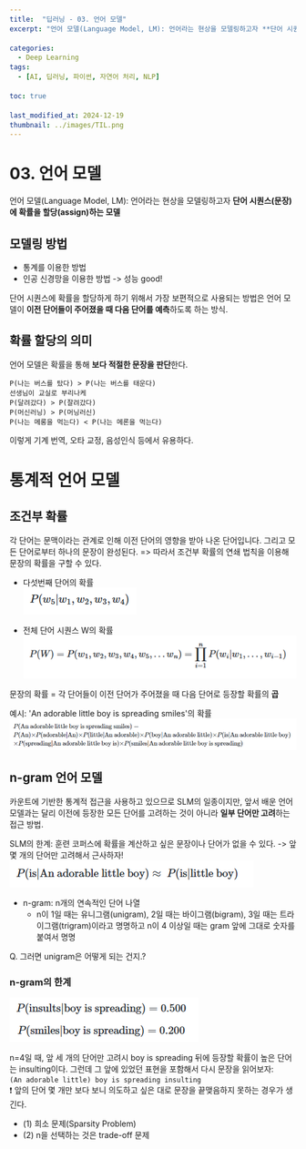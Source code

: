 ```yaml
---
title:  "딥러닝 - 03. 언어 모델"
excerpt: "언어 모델(Language Model, LM): 언어라는 현상을 모델링하고자 **단어 시퀀스(문장)에 확률을 할당(assign)하는 모델**"

categories:
  - Deep Learning
tags:
  - [AI, 딥러닝, 파이썬, 자연어 처리, NLP]

toc: true

last_modified_at: 2024-12-19
thumbnail: ../images/TIL.png
---
```


# 03. 언어 모델
언어 모델(Language Model, LM): 언어라는 현상을 모델링하고자 **단어 시퀀스(문장)에 확률을 할당(assign)하는 모델**

## 모델링 방법
- 통계를 이용한 방법
- 인공 신경망을 이용한 방법 -> 성능 good!

단어 시퀀스에 확률을 할당하게 하기 위해서 가장 보편적으로 사용되는 방법은 언어 모델이 **이전 단어들이 주어졌을 때 다음 단어를 예측**하도록 하는 방식.

## 확률 할당의 의미
언어 모델은 확률을 통해 **보다 적절한 문장을 판단**한다.
```
P(나는 버스를 탔다) > P(나는 버스를 태운다)
선생님이 교실로 부리나케  
P(달려갔다) > P(잘려갔다)
P(머신러닝) > P(머닝러신)
P(나는 메롱을 먹는다) < P(나는 메론을 먹는다)
```
이렇게 기계 번역, 오타 교정, 음성인식 등에서 유용하다.

# 통계적 언어 모델

## 조건부 확률
각 단어는 문맥이라는 관계로 인해 이전 단어의 영향을 받아 나온 단어입니다. 그리고 모든 단어로부터 하나의 문장이 완성된다. 
=> 따라서 조건부 확률의 연쇄 법칙을 이용해 문장의 확률을 구할 수 있다.

- 다섯번째 단어의 확률    
![](/images/../images/2024-12-19-19-14-20.png)

- 전체 단어 시퀀스 W의 확률   
![](/images/../images/2024-12-19-19-15-04.png)

문장의 확률 = 각 단어들이 이전 단어가 주어졌을 때 다음 단어로 등장할 확률의 **곱**

예시:  'An adorable little boy is spreading smiles'의 확률    
![](/images/../images/2024-12-19-19-17-07.png)

## n-gram 언어 모델
카운트에 기반한 통계적 접근을 사용하고 있으므로 SLM의 일종이지만, 앞서 배운 언어 모델과는 달리 이전에 등장한 모든 단어를 고려하는 것이 아니라 **일부 단어만 고려**하는 접근 방법.

SLM의 한계: 훈련 코퍼스에 확률을 계산하고 싶은 문장이나 단어가 없을 수 있다.
-> 앞 몇 개의 단어만 고려해서 근사하자!         
![](/images/../images/2024-12-19-19-19-54.png)

- n-gram: n개의 연속적인 단어 나열
    - n이 1일 때는 유니그램(unigram), 2일 때는 바이그램(bigram), 3일 때는 트라이그램(trigram)이라고 명명하고 n이 4 이상일 때는 gram 앞에 그대로 숫자를 붙여서 명명

Q. 그러면 unigram은 어떻게 되는 건지.?

### n-gram의 한계
![](/images/../images/2024-12-19-19-24-31.png)

n=4일 때, 앞 세 개의 단어만 고려시 boy is spreading 뒤에 등장할 확률이 높은 단어는 insulting이다. 그런데 그 앞에 있었던 표현을 포함해서 다시 문장을 읽어보자:   
```(An adorable little) boy is spreading insulting   ```   
❗ 앞의 단어 몇 개만 보다 보니 의도하고 싶은 대로 문장을 끝맺음하지 못하는 경우가 생긴다.
- (1) 희소 문제(Sparsity Problem)
- (2) n을 선택하는 것은 trade-off 문제